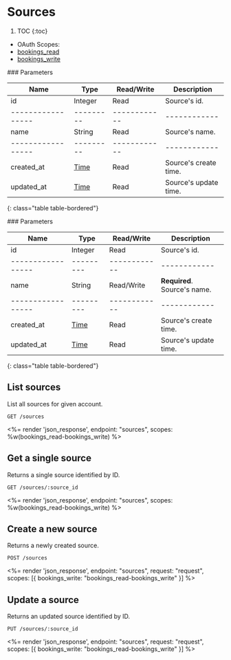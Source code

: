 # Sources

1. TOC
{:toc}

<ul class="nav nav-pills pull-right" role="tablist">
  <li class="disabled"><a>OAuth Scopes:</a></li>
  <li class="active"><a href="#bookings_read" role="tab" data-toggle="pill">bookings_read</a></li>
  <li><a href="#bookings_write" role="tab" data-toggle="pill">bookings_write</a></li>
</ul>

<div class="tab-content" markdown="1">
  <div class="tab-pane active" id="bookings_read" markdown="1">
### Parameters

Name             | Type    | Read/Write | Description
-----------------|---------|------------|------------
id               | Integer | Read       | Source's id.
-----------------|---------|------------|------------
name             | String  | Read       | Source's name.
-----------------|---------|------------|------------
created_at       | [Time](/reference/enums#formats) | Read       | Source's create time.
updated_at       | [Time](/reference/enums#formats) | Read       | Source's update time.
{: class="table table-bordered"}
  </div>
  <div class="tab-pane" id="bookings_write" markdown="1">
### Parameters

Name             | Type    | Read/Write | Description
-----------------|---------|------------|------------
id               | Integer | Read       | Source's id.
-----------------|---------|------------|------------
name             | String  | Read/Write | **Required**. Source's name.
-----------------|---------|------------|------------
created_at       | [Time](/reference/enums#formats) | Read       | Source's create time.
updated_at       | [Time](/reference/enums#formats) | Read       | Source's update time.
{: class="table table-bordered"}
  </div>
</div>

## List sources

List all sources for given account.

~~~
GET /sources
~~~

<%= render 'json_response', endpoint: "sources", scopes: %w(bookings_read-bookings_write) %>

## Get a single source

Returns a single source identified by ID.

~~~
GET /sources/:source_id
~~~

<%= render 'json_response', endpoint: "sources", scopes: %w(bookings_read-bookings_write) %>

## Create a new source

Returns a newly created source.

~~~~
POST /sources
~~~~

<%= render 'json_response', endpoint: "sources", request: "request",
  scopes: [{ bookings_write: "bookings_read-bookings_write" }] %>

## Update a source

Returns an updated source identified by ID.

~~~
PUT /sources/:source_id
~~~

<%= render 'json_response', endpoint: "sources", request: "request",
  scopes: [{ bookings_write: "bookings_read-bookings_write" }] %>
